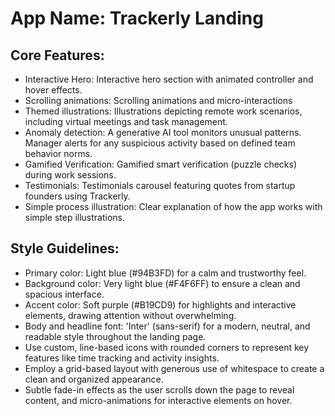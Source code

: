 # **App Name**: Trackerly Landing

## Core Features:

- Interactive Hero: Interactive hero section with animated controller and hover effects.
- Scrolling animations: Scrolling animations and micro-interactions
- Themed illustrations: Illustrations depicting remote work scenarios, including virtual meetings and task management.
- Anomaly detection: A generative AI tool monitors unusual patterns. Manager alerts for any suspicious activity based on defined team behavior norms.
- Gamified Verification: Gamified smart verification (puzzle checks) during work sessions.
- Testimonials: Testimonials carousel featuring quotes from startup founders using Trackerly.
- Simple process illustration: Clear explanation of how the app works with simple step illustrations.

## Style Guidelines:

- Primary color: Light blue (#94B3FD) for a calm and trustworthy feel.
- Background color: Very light blue (#F4F6FF) to ensure a clean and spacious interface.
- Accent color: Soft purple (#B19CD9) for highlights and interactive elements, drawing attention without overwhelming.
- Body and headline font: 'Inter' (sans-serif) for a modern, neutral, and readable style throughout the landing page.
- Use custom, line-based icons with rounded corners to represent key features like time tracking and activity insights.
- Employ a grid-based layout with generous use of whitespace to create a clean and organized appearance.
- Subtle fade-in effects as the user scrolls down the page to reveal content, and micro-animations for interactive elements on hover.